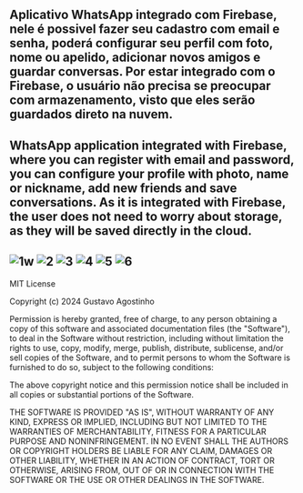 Aplicativo WhatsApp integrado com Firebase, nele é possivel fazer seu cadastro com email e senha, poderá configurar seu perfil com foto, nome ou apelido, adicionar novos amigos e guardar conversas.
Por estar integrado com o Firebase, o usuário não precisa se preocupar com armazenamento, visto que eles serão guardados direto na nuvem.
------------------------------------------------------------------------------------------------------------------------------------------------------------------------------------------------------
WhatsApp application integrated with Firebase, where you can register with email and password, you can configure your profile with photo, name or nickname, add new friends and save conversations.
As it is integrated with Firebase, the user does not need to worry about storage, as they will be saved directly in the cloud.
------------------------------------------------------------------------------------------------------------------------------------------------------------------------------------------------------
![1w](https://github.com/user-attachments/assets/a2c707b6-f31a-483f-8590-1f87bef10bde)
![2](https://github.com/user-attachments/assets/460301fb-0543-4b50-925b-0b5b0e70b330)
![3](https://github.com/user-attachments/assets/762ca23a-09d3-498d-825e-0822e48f2ac2)
![4](https://github.com/user-attachments/assets/13cecf85-9cfb-4bdb-ab5f-0d680f9c5197)
![5](https://github.com/user-attachments/assets/aa1fbb9f-8123-4f1d-8a47-cdac44d5b401)
![6](https://github.com/user-attachments/assets/9ef4adab-5572-49c6-88b0-1fbc06a4cdc3)
------------------------------------------------------------------------------------------------------------------------------------------------------------------------------------------------------
MIT License

Copyright (c) 2024 Gustavo Agostinho

Permission is hereby granted, free of charge, to any person obtaining a copy of this software and associated documentation files (the "Software"), to deal in the Software without restriction, including without limitation the rights to use, copy, modify, merge, publish, distribute, sublicense, and/or sell copies of the Software, and to permit persons to whom the Software is furnished to do so, subject to the following conditions:

The above copyright notice and this permission notice shall be included in all copies or substantial portions of the Software.

THE SOFTWARE IS PROVIDED "AS IS", WITHOUT WARRANTY OF ANY KIND, EXPRESS OR IMPLIED, INCLUDING BUT NOT LIMITED TO THE WARRANTIES OF MERCHANTABILITY, FITNESS FOR A PARTICULAR PURPOSE AND NONINFRINGEMENT. IN NO EVENT SHALL THE AUTHORS OR COPYRIGHT HOLDERS BE LIABLE FOR ANY CLAIM, DAMAGES OR OTHER LIABILITY, WHETHER IN AN ACTION OF CONTRACT, TORT OR OTHERWISE, ARISING FROM, OUT OF OR IN CONNECTION WITH THE SOFTWARE OR THE USE OR OTHER DEALINGS IN THE SOFTWARE.
